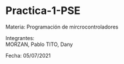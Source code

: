 # Practica-1-PSE

Materia: 
	Programación de mircrocontroladores

Integrantes:	
	MORZAN, Pablo
	TITO, Dany

Fecha:
	05/07/2021
